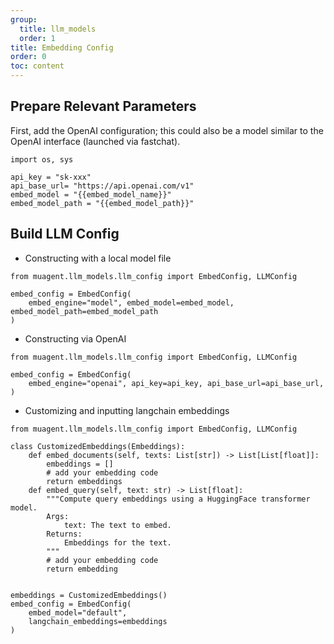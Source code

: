 ```yaml
---
group:
  title: llm_models
  order: 1
title: Embedding Config
order: 0
toc: content
---
```


## Prepare Relevant Parameters

First, add the OpenAI configuration; this could also be a model similar to the OpenAI interface (launched via fastchat).

```
import os, sys

api_key = "sk-xxx"
api_base_url= "https://api.openai.com/v1"
embed_model = "{{embed_model_name}}"
embed_model_path = "{{embed_model_path}}"
```

## Build LLM Config

- Constructing with a local model file

```
from muagent.llm_models.llm_config import EmbedConfig, LLMConfig

embed_config = EmbedConfig(
    embed_engine="model", embed_model=embed_model, embed_model_path=embed_model_path
)
```

- Constructing via OpenAI

```
from muagent.llm_models.llm_config import EmbedConfig, LLMConfig

embed_config = EmbedConfig(
    embed_engine="openai", api_key=api_key, api_base_url=api_base_url,
)
```

- Customizing and inputting langchain embeddings

```
from muagent.llm_models.llm_config import EmbedConfig, LLMConfig

class CustomizedEmbeddings(Embeddings):
    def embed_documents(self, texts: List[str]) -> List[List[float]]:
        embeddings = []
        # add your embedding code
        return embeddings
    def embed_query(self, text: str) -> List[float]:
        """Compute query embeddings using a HuggingFace transformer model.
        Args:
            text: The text to embed.
        Returns:
            Embeddings for the text.
        """
        # add your embedding code
        return embedding


embeddings = CustomizedEmbeddings()
embed_config = EmbedConfig(
    embed_model="default",
    langchain_embeddings=embeddings
)
```
